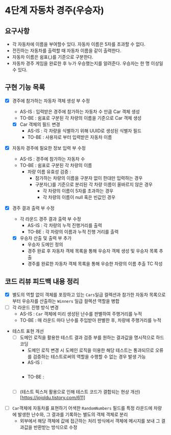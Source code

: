 4단계 자동차 경주(우승자)
===

## 요구사항
* 각 자동차에 이름을 부여할수 있다. 자동차 이름은 5자를 초과할 수 없다.
* 전진하는 자동차를 출력할 때 자동차 이름을 같이 출력한다.
* 자동차 이름은 쉼표(,)를 기준으로 구분한다.
* 자동차 경주 게임을 완료한 후 누가 우승했는지를 알려준다. 우승자는 한 명 이상일 수 있다.

## 구현 기능 목록
* [x] 경주에 참가하는 자동차 객체 생성 부 수정
  * AS-IS : 입력받은 경주에 참가하는 자동차 수 만큼 Car 객체 생성
  * TO-BE : 쉼표로 구분된 각 차량의 이름을 기준으로 Car 객체 생성
  * [x] Car 객체의 필드 변경
    * AS-IS : 각 차량을 식별하기 위해 UUID로 생성된 식별자 필드
    * TO-BE : 사용자로 부터 입력받은 자동차 이름

* [x] 자동차 경주에 필요한 정보 입력 부 수정
  * AS-IS : 경주에 참가하는 자동차 수
  * TO-BE : 쉼표로 구분된 각 차량의 이름
    * 차량 이름 유효성 검증 : 
      * 참가하는 차량의 이름을 구분자 없이 한대만 입력하는 경우 
      * 구분자(,)를 기준으로 분리된 각 차량 이름이 올바르지 않은 경우 
        * 각 차량의 이름이 5자를 초과하는 경우
        * 각 차량의 이름이 null 혹은 빈값인 경우

* [x] 경주 결과 출력 부 수정
  * 각 라운드 경주 결과 출력 부 수정
    * AS-IS : 각 차량의 누적 진행거리를 출력
    * TO-BE : 각 차량의 이름과 누적 진행 거리를 출력
  * [x] 우승자 산출 및 출력 부 추가
    * 우승자 도메인 정의
    * 경주 완료 후 자동차 객체 목록을 통해 우승자 객체 생성 및 우승자 목록 추출
    * 경주를 완료한 자동차 객체 목록을 통해 우승한 차량의 이름 추출 TC 작성

## 코드 리뷰 피드백 내용 정리
* [x] 별도의 역할 없이 객체를 포장하고 있는 `Cars`일급 컬렉션과 참가한 자동차 목록으로 부터 우승자를 산출하는 `Winners` 일급 컬렉션 역할을 병합
* [ ] 각 라운드 진행 방식 변경
  * AS-IS : `Car` 객체에 미리 생성된 난수를 판별하여 주행거리를 누적
  * TO-BE : 매 라운드 마다 난수를 주입받아 판별한 후, 차량에 주행거리를 누적
* 테스트 표현 개선
  * [ ] 도메인 로직을 활용한 테스트 결과 검증 부를 원하는 결과값을 명시적으로 하드코딩
    * 도메인 로직 변경 시 도메인 로직을 이용한 해당 테스트는 통과되므로 오류를 검증하는 테스트로써의 역할을 수행할 수 없는 경우 발생 가능
    * AS-IS :
      ```kotlin
    
      ```
    * TO-BE :
      ```kotlin
    
      ```
  * [ ] (테스트 픽스처 활용으로 인해 테스트 코드가 결합되는 현상 개선)[https://jojoldu.tistory.com/611]
* [ ] `Car`객체에 자동차를 표현하기 어색한 `RandomNumbers` 필드를 특정 라운드에 차량에 발생한 난수와, 그 결과를 기록하는 별도의 객체 객체로 분리
  * 외부에서 해당 객체에 값에 접근하는 처리 방식에서 객체에 메시지를 보내 그 결과값을 반환받는 방식으로 수정
